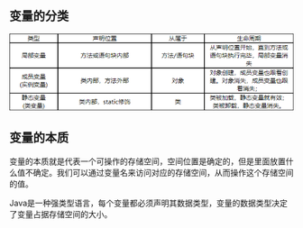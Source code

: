 ## 变量的分类

![](Images/变量的分类.png)


## 变量的本质

变量的本质就是代表一个可操作的存储空间，空间位置是确定的，但是里面放置什么值不确定。我们可以通过变量名来访问对应的存储空间，从而操作这个存储空间的值。

Java是一种强类型语言，每个变量都必须声明其数据类型，变量的数据类型决定了变量占据存储空间的大小。
